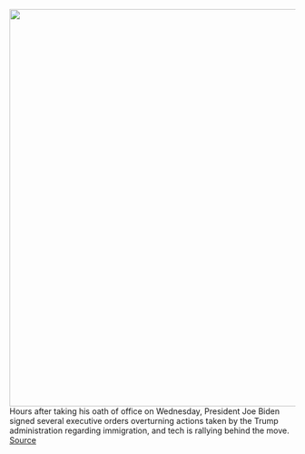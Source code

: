 <img src='https://cdn.vox-cdn.com/thumbor/VGV_4bSKAe41z9FOgGBZEmpvamM=/0x0:5211x3474/1200x800/filters:focal(2190x1321:3022x2153)/cdn.vox-cdn.com/uploads/chorus_image/image/68697055/1169791934.jpg.0.jpg' width='700px' /><br/>
Hours after taking his oath of office on Wednesday, President Joe Biden signed several executive orders overturning actions taken by the Trump administration regarding immigration, and tech is rallying behind the move.
<a href='https://www.theverge.com/2021/1/20/22240924/big-tech-joe-biden-immigration-bill-facebook-apple-google-executive-order'> Source <a/>